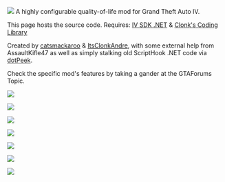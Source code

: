 ![](https://cdn.discordapp.com/attachments/734888920046764105/1119994948968796210/main.png)
A highly configurable quality-of-life mod for Grand Theft Auto IV.

This page hosts the source code. Requires: [IV SDK .NET](https://github.com/ClonkAndre/IV-SDK-DotNet) & [Clonk's Coding Library](https://github.com/ClonkAndre/ClonksCodingLib.GTAIV)

Created by [catsmackaroo](https://gtaforums.com/topic/988919-cats-toy-box/) & [ItsClonkAndre](https://gtaforums.com/topic/988909-itsclonkandres-workshop/), with some external help from AssaultKifle47 as well as simply stalking old ScriptHook .NET code via [dotPeek](https://www.jetbrains.com/decompiler/).

Check the specific mod's features by taking a gander at the GTAForums Topic.

![](https://media.giphy.com/media/9WkHpgdodMMkVwSxQK/giphy.gif)

![](https://media.giphy.com/media/v1.Y2lkPTc5MGI3NjExOTBkM3cyOTdtZ2o5ajZ0c280a29xOGhvdWJxcWg0Z2lhdTN5eW1seSZlcD12MV9pbnRlcm5hbF9naWZfYnlfaWQmY3Q9Zw/3IOojdksuttI94tytB/giphy.gif)

![](https://media.giphy.com/media/612lWEiuUnPgn6KD98/giphy.gif)

![](https://media.giphy.com/media/l9bX7N1hiajuOkzVV6/giphy.gif)

![](https://media.giphy.com/media/gJsHuySiJtuM4odkNF/giphy.gif)

![](https://media.giphy.com/media/EJx5R1aQmu3YFwYehF/giphy.gif)

![](https://media.giphy.com/media/ZMoPfVDLmTvk85kSXF/giphy.gif)
